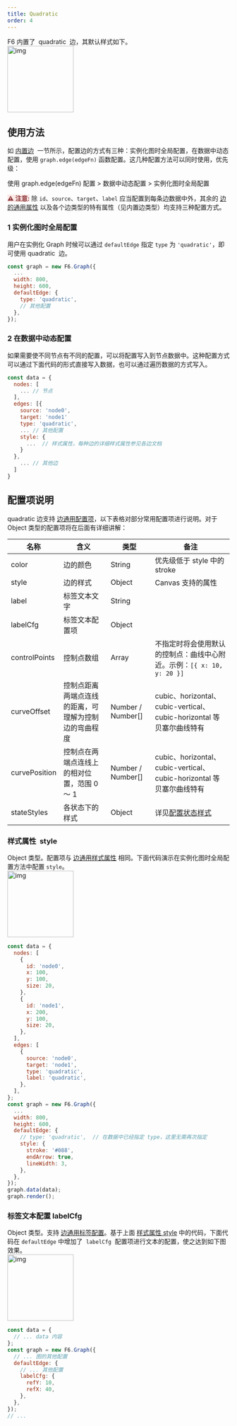 ```yaml
---
title: Quadratic
order: 4
---
```


F6 内置了  quadratic  边，其默认样式如下。<br /> <img src='https://gw.alipayobjects.com/mdn/rms_f8c6a0/afts/img/A*YUOlRZaDDZgAAAAAAAAAAABkARQnAQ' width=150 alt='img'/>

## 使用方法

如 [内置边](/zh/docs/manual/middle/elements/edges/defaultEdge)  一节所示，配置边的方式有三种：实例化图时全局配置，在数据中动态配置，使用 `graph.edge(edgeFn)` 函数配置。这几种配置方法可以同时使用，优先级：

使用 graph.edge(edgeFn) 配置 > 数据中动态配置 > 实例化图时全局配置

<span style="background-color: rgb(251, 233, 231); color: rgb(139, 53, 56)"><strong>⚠️ 注意:</strong></span> 除 `id`、`source`、`target`、`label` 应当配置到每条边数据中外，其余的 [边的通用属性](/zh/docs/manual/middle/elements/edges/defaultEdge#边的通用属性) 以及各个边类型的特有属性（见内置边类型）均支持三种配置方式。

### 1 实例化图时全局配置

用户在实例化 Graph 时候可以通过 `defaultEdge` 指定 `type` 为 `'quadratic'`，即可使用 quadratic  边。

```javascript
const graph = new F6.Graph({
  ...
  width: 800,
  height: 600,
  defaultEdge: {
    type: 'quadratic',
    // 其他配置
  },
});
```

### 2 在数据中动态配置

如果需要使不同节点有不同的配置，可以将配置写入到节点数据中。这种配置方式可以通过下面代码的形式直接写入数据，也可以通过遍历数据的方式写入。

```javascript
const data = {
  nodes: [
    ... // 节点
  ],
  edges: [{
    source: 'node0',
    target: 'node1'
    type: 'quadratic',
    ... // 其他配置
    style: {
      ...  // 样式属性，每种边的详细样式属性参见各边文档
    }
  },
    ... // 其他边
  ]
}
```

## 配置项说明

quadratic 边支持 [边通用配置项](/zh/docs/manual/middle/elements/edges/defaultEdge/#边的通用属性)，以下表格对部分常用配置项进行说明。对于 Object 类型的配置项将在后面有详细讲解：

| 名称 | 含义 | 类型 | 备注 |
| --- | --- | --- | --- |
| color | 边的颜色 | String | 优先级低于 style 中的 stroke |
| style | 边的样式 | Object | Canvas 支持的属性 |
| label | 标签文本文字 | String |  |
| labelCfg | 标签文本配置项 | Object |  |
| controlPoints | 控制点数组 | Array | 不指定时将会使用默认的控制点：曲线中心附近。示例：`[{ x: 10, y: 20 }]` |
| curveOffset | 控制点距离两端点连线的距离，可理解为控制边的弯曲程度 | Number / Number[] | cubic、horizontal、cubic-vertical、cubic-horizontal 等贝塞尔曲线特有 |
| curvePosition | 控制点在两端点连线上的相对位置，范围 0 ～ 1 | Number / Number[] | cubic、horizontal、cubic-vertical、cubic-horizontal 等贝塞尔曲线特有 |
| stateStyles | 各状态下的样式 | Object | 详见[配置状态样式](/zh/docs/manual/middle/states/state#配置-state-样式) |

### 样式属性  style

Object 类型。配置项与 [边通用样式属性](/zh/docs/manual/middle/elements/edges/defaultEdge/#样式属性-style) 相同。下面代码演示在实例化图时全局配置方法中配置 `style`。<br /> <img src='https://gw.alipayobjects.com/mdn/rms_f8c6a0/afts/img/A*TWjZRqKStFcAAAAAAAAAAABkARQnAQ' width=150 alt='img'/>

```javascript
const data = {
  nodes: [
    {
      id: 'node0',
      x: 100,
      y: 100,
      size: 20,
    },
    {
      id: 'node1',
      x: 200,
      y: 100,
      size: 20,
    },
  ],
  edges: [
    {
      source: 'node0',
      target: 'node1',
      type: 'quadratic',
      label: 'quadratic',
    },
  ],
};
const graph = new F6.Graph({
  ...
  width: 800,
  height: 600,
  defaultEdge: {
    // type: 'quadratic',  // 在数据中已经指定 type，这里无需再次指定
    style: {
      stroke: '#088',
      endArrow: true,
      lineWidth: 3,
    },
  },
});
graph.data(data);
graph.render();
```

### 标签文本配置 labelCfg

Object 类型。支持 [边通用标签配置](/zh/docs/manual/middle/elements/edges/defaultEdge/#标签文本-label-及其配置-labelcfg)。基于上面 [样式属性 style](#样式属性-style) 中的代码，下面代码在 `defaultEdge` 中增加了  `labelCfg`  配置项进行文本的配置，使之达到如下图效果。<br /> <img src='https://gw.alipayobjects.com/mdn/rms_f8c6a0/afts/img/A*E4ZYQ7xM0IsAAAAAAAAAAABkARQnAQ' width=150 alt='img'/>

```javascript
const data = {
  // ... data 内容
};
const graph = new F6.Graph({
  // ... 图的其他配置
  defaultEdge: {
    // ... 其他配置
    labelCfg: {
      refY: 10,
      refX: 40,
    },
  },
});
// ...
```
